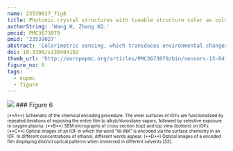 ```yaml
---
name: 23539027_fig6
title: Photonic crystal structures with tunable structure color as colorimetric sensors.
authorString: 'Wang H, Zhang KQ.'
pmcid: PMC3673079
pmid: '23539027'
abstract: 'Colorimetric sensing, which transduces environmental changes into visible color changes, provides a simple yet powerful detection mechanism that is well-suited to the development of low-cost and low-power sensors. A new approach in colorimetric sensing exploits the structural color of photonic crystals (PCs) to create environmentally-influenced color-changeable materials. PCs are composed of periodic dielectrics or metallo-dielectric nanostructures that affect the propagation of electromagnetic waves (EM) by defining the allowed and forbidden photonic bands. Simultaneously, an amazing variety of naturally occurring biological systems exhibit iridescent color due to the presence of PC structures throughout multi-dimensional space. In particular, some kinds of the structural colors in living organisms can be reversibly changed in reaction to external stimuli. Based on the lessons learned from natural photonic structures, some specific examples of PCs-based colorimetric sensors are presented in detail to demonstrate their unprecedented potential in practical applications, such as the detections of temperature, pH, ionic species, solvents, vapor, humidity, pressure and biomolecules. The combination of the nanofabrication technique, useful design methodologies inspired by biological systems and colorimetric sensing will lead to substantial developments in low-cost, miniaturized and widely deployable optical sensors.'
doi: 10.3390/s130404192
thumb_url: 'http://europepmc.org/articles/PMC3673079/bin/sensors-13-04192f6.gif'
figure_no: 6
tags:
  - eupmc
  - figure
---
```

<img src='http://europepmc.org/articles/PMC3673079/bin/sensors-13-04192f6.jpg' style='max-height: 300px'>
### Figure 6
<p style='font-size: 10px;'>(**A**) Schematic of the chemical encoding procedure. The inner surfaces of IOFs are functionalized by repeated iterations of exposing the entire film to alkylchlorosilane vapors, followed by selective exposure to oxygen plasma. (**B**) SEM micrographs of cross section (top) and top view (bottom) on IOFs (**C**) Optical images of an IOF in which the word “W-INK” is encoded via the surface chemistry in an IOF. In different concentrations of ethanol, different words appear. (**D**) Optical images of a encoded film displaying distinct optical patterns when immersed in different solvents [<xref ref-type="bibr" rid="b33-sensors-13-04192">33</xref>].</p>